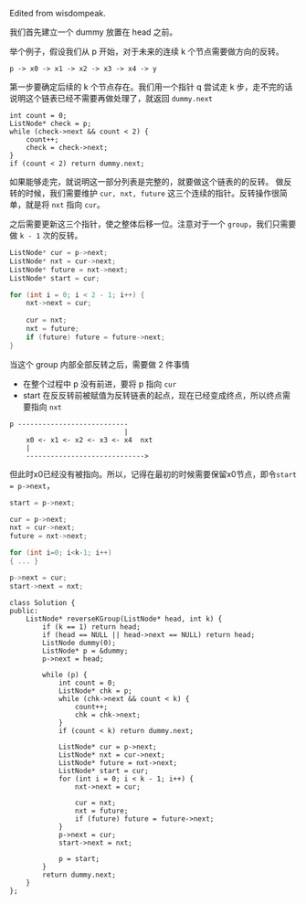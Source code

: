 Edited from wisdompeak.

我们首先建立一个 dummy 放置在 head 之前。

举个例子，假设我们从 p 开始，对于未来的连续 k 个节点需要做方向的反转。
```
p -> x0 -> x1 -> x2 -> x3 -> x4 -> y
```

第一步要确定后续的 k 个节点存在。我们用一个指针 q 尝试走 k 步，走不完的话说明这个链表已经不需要再做处理了，就返回 `dummy.next`
```    
int count = 0;
ListNode* check = p;
while (check->next && count < 2) {
    count++;
    check = check->next;
}
if (count < 2) return dummy.next;
```
如果能够走完，就说明这一部分列表是完整的，就要做这个链表的的反转。
做反转的时候，我们需要维护 `cur, nxt, future` 这三个连续的指针。反转操作很简单，就是将 `nxt` 指向 `cur`。

之后需要更新这三个指针，使之整体后移一位。注意对于一个 `group`，我们只需要做 `k - 1` 次的反转。
```cpp
ListNode* cur = p->next;
ListNode* nxt = cur->next;
ListNode* future = nxt->next;
ListNode* start = cur;

for (int i = 0; i < 2 - 1; i++) {
    nxt->next = cur;
    
    cur = nxt;
    nxt = future;
    if (future) future = future->next;
}
```

当这个 group 内部全部反转之后，需要做 2 件事情
- 在整个过程中 p 没有前进，要将 p 指向 `cur`
- start 在反反转前被赋值为反转链表的起点，现在已经变成终点，所以终点需要指向 `nxt`
```
p --------------------------- 
                            |
    x0 <- x1 <- x2 <- x3 <- x4  nxt
    |
    ----------------------------->
```
但此时x0已经没有被指向。所以，记得在最初的时候需要保留x0节点，即令```start = p->next```，
```cpp
start = p->next;

cur = p->next;
nxt = cur->next;
future = nxt->next;

for (int i=0; i<k-1; i++)
{ ... }

p->next = cur;
start->next = nxt;
```
```
class Solution {
public:
    ListNode* reverseKGroup(ListNode* head, int k) {
        if (k == 1) return head;
        if (head == NULL || head->next == NULL) return head;
        ListNode dummy(0);
        ListNode* p = &dummy;
        p->next = head;
        
        while (p) {
            int count = 0;
            ListNode* chk = p;
            while (chk->next && count < k) {
                count++;
                chk = chk->next;
            }
            if (count < k) return dummy.next;
            
            ListNode* cur = p->next;
            ListNode* nxt = cur->next;
            ListNode* future = nxt->next;
            ListNode* start = cur;
            for (int i = 0; i < k - 1; i++) {
                nxt->next = cur;
                
                cur = nxt;
                nxt = future;
                if (future) future = future->next;
            }
            p->next = cur;
            start->next = nxt;
            
            p = start;
        }
        return dummy.next;
    }
};
```